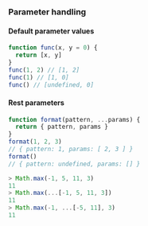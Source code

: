### Parameter handling

#### Default parameter values

```js
function func(x, y = 0) {
  return [x, y]
}
func(1, 2) // [1, 2]
func(1) // [1, 0]
func() // [undefined, 0]
```

#### Rest parameters

```js
function format(pattern, ...params) {
  return { pattern, params }
}
format(1, 2, 3)
// { pattern: 1, params: [ 2, 3 ] }
format()
// { pattern: undefined, params: [] }
```

```js
> Math.max(-1, 5, 11, 3)
11
> Math.max(...[-1, 5, 11, 3])
11
> Math.max(-1, ...[-5, 11], 3)
11
```
